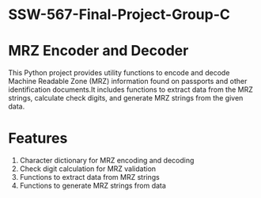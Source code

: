 # SSW-567-Final-Project-Group-C

# MRZ Encoder and Decoder
This Python project provides utility functions to encode and decode Machine Readable Zone (MRZ) information found on passports and other identification documents.It includes functions to extract data from the MRZ strings, calculate check digits, and generate MRZ strings from the given data.

# Features
1. Character dictionary for MRZ encoding and decoding
2. Check digit calculation for MRZ validation
3. Functions to extract data from MRZ strings
4. Functions to generate MRZ strings from data
